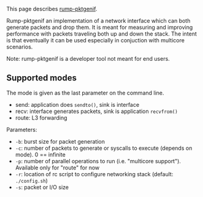 This page describes [rump-pktgenif](http://repo.rumpkernel.org/rump-pktgenif/).

Rump-pktgenif an implementation of a network interface which
can both generate packets and drop them.  It is meant for measuring and
improving performance with packets traveling both up and down the stack.
The intent is that eventually it can be used especially in conjuction
with multicore scenarios.

Note: rump-pktgenif is a developer tool not meant for end users.

Supported modes
---------------

The mode is given as the last parameter on the command line.

* send: application does `sendto()`, sink is interface
* recv: interface generates packets, sink is application `recvfrom()`
* route: L3 forwarding

Parameters:

* `-b`: burst size for packet generation
* `-c`: number of packets to generate or syscalls to execute (depends on mode). 0 == infinite
* `-p`: number of parallel operations to run (i.e. "multicore support").  Available only for "route" for now
* `-r`: location of rc script to configure networking stack (default: `./config.sh`)
* `-s`: packet or I/O size
